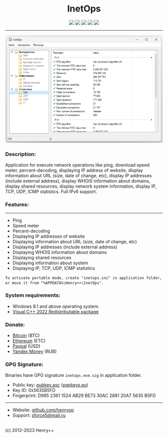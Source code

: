 <h1 align="center">InetOps</h1>

<p align="center">
	<a href="https://github.com/henrypp/inetops/releases"><img src="https://img.shields.io/github/v/release/henrypp/inetops?style=flat-square&include_prereleases&label=version" /></a>
	<a href="https://github.com/henrypp/inetops/releases"><img src="https://img.shields.io/github/downloads/henrypp/inetops/total.svg?style=flat-square" /></a>
	<a href="https://github.com/henrypp/inetops/issues"><img src="https://img.shields.io/github/issues-raw/henrypp/inetops.svg?style=flat-square&label=issues" /></a>
	<a href="https://github.com/henrypp/inetops/graphs/contributors"><img src="https://img.shields.io/github/contributors/henrypp/inetops?style=flat-square" /></a>
	<a href="https://github.com/henrypp/inetops/blob/master/LICENSE"><img src="https://img.shields.io/github/license/henrypp/inetops?style=flat-square" /></a>
</p>

-------

<p align="center">
	<img src="/images/inetops.png?fiximage" />
</p>

### Description:
Application for execute network operations like ping, download speed meter, percent-decoding, displaying IP address of website, display information about URL (size, date of change, etc), display IP addresses (include external address), display WHOIS information about domains, display shared resources, display network system information, display IP, TCP, UDP, ICMP statistics. Full IPv6 support. 

### Features:
--------
- Ping
- Speed meter
- Percent-decoding
- Displaying IP addresses of website
- Displaying information about URL (size, date of change, etc)
- Displaying IP addresses (include external address)
- Displaying WHOIS information about domains
- Displaying shared resources
- Displaying information about system
- Displaying IP, TCP, UDP, ICMP statistics

```
To activate portable mode, create "inetops.ini" in application folder, or move it from "%APPDATA%\Henry++\InetOps".
```

### System requirements:
- Windows 8.1 and above operating system.
- [Visual C++ 2022 Redistributable package](https://learn.microsoft.com/en-us/cpp/windows/latest-supported-vc-redist?view=msvc-170)

### Donate:
- [Bitcoin](https://www.blockchain.com/btc/address/1LrRTXPsvHcQWCNZotA9RcwjsGcRghG96c) (BTC)
- [Ethereum](https://www.blockchain.com/explorer/addresses/eth/0xe2C84A62eb2a4EF154b19bec0c1c106734B95960) (ETC)
- [Paypal](https://paypal.me/henrypp) (USD)
- [Yandex Money](https://yoomoney.ru/to/4100115776040583) (RUB)

### GPG Signature:
Binaries have GPG signature `inetops.exe.sig` in application folder.

- Public key: [pubkey.asc](https://raw.githubusercontent.com/henrypp/builder/master/pubkey.asc) ([pgpkeys.eu](https://pgpkeys.eu/pks/lookup?op=index&fingerprint=on&search=0x5635B5FD))
- Key ID: 0x5635B5FD
- Fingerprint: D985 2361 1524 AB29 BE73 30AC 2881 20A7 5635 B5FD
---
- Website: [github.com/henrypp](https://github.com/henrypp)
- Support: sforce5@mail.ru
<br />
(c) 2012-2023 Henry++
